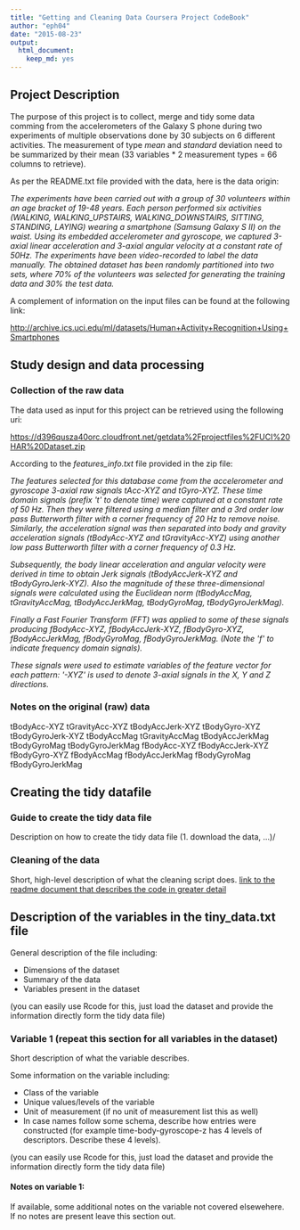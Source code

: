 ```yaml
---
title: "Getting and Cleaning Data Coursera Project CodeBook"
author: "eph04"
date: "2015-08-23"
output:
  html_document:
    keep_md: yes
---
```


## Project Description
The purpose of this project is to collect, merge and tidy some data comming from the accelerometers of the Galaxy S phone during two experiments of multiple observations done by 30 subjects on 6 different activities. The measurement of type *mean* and *standard* deviation need to be summarized by their mean (33 variables * 2 measurement types = 66 columns to retrieve).

As per the README.txt file provided with the data, here is the data origin:

*The experiments have been carried out with a group of 30 volunteers within an age bracket of 19-48 years. Each person performed six activities (WALKING, WALKING_UPSTAIRS, WALKING_DOWNSTAIRS, SITTING, STANDING, LAYING) wearing a smartphone (Samsung Galaxy S II) on the waist. Using its embedded accelerometer and gyroscope, we captured 3-axial linear acceleration and 3-axial angular velocity at a constant rate of 50Hz. The experiments have been video-recorded to label the data manually. The obtained dataset has been randomly partitioned into two sets, where 70% of the volunteers was selected for generating the training data and 30% the test data.*

A complement of information on the input files can be found at the following link:

<http://archive.ics.uci.edu/ml/datasets/Human+Activity+Recognition+Using+Smartphones>

## Study design and data processing

### Collection of the raw data

The data used as input for this project can be retrieved using the following uri:

<https://d396qusza40orc.cloudfront.net/getdata%2Fprojectfiles%2FUCI%20HAR%20Dataset.zip>

According to the *features_info.txt* file provided in the zip file:

*The features selected for this database come from the accelerometer and gyroscope 3-axial raw signals tAcc-XYZ and tGyro-XYZ. These time domain signals (prefix 't' to denote time) were captured at a constant rate of 50 Hz. Then they were filtered using a median filter and a 3rd order low pass Butterworth filter with a corner frequency of 20 Hz to remove noise. Similarly, the acceleration signal was then separated into body and gravity acceleration signals (tBodyAcc-XYZ and tGravityAcc-XYZ) using another low pass Butterworth filter with a corner frequency of 0.3 Hz.*

*Subsequently, the body linear acceleration and angular velocity were derived in time to obtain Jerk signals (tBodyAccJerk-XYZ and tBodyGyroJerk-XYZ). Also the magnitude of these three-dimensional signals were calculated using the Euclidean norm (tBodyAccMag, tGravityAccMag, tBodyAccJerkMag, tBodyGyroMag, tBodyGyroJerkMag).*

*Finally a Fast Fourier Transform (FFT) was applied to some of these signals producing fBodyAcc-XYZ, fBodyAccJerk-XYZ, fBodyGyro-XYZ, fBodyAccJerkMag, fBodyGyroMag, fBodyGyroJerkMag. (Note the 'f' to indicate frequency domain signals).*

*These signals were used to estimate variables of the feature vector for each pattern: '-XYZ' is used to denote 3-axial signals in the X, Y and Z directions.*


### Notes on the original (raw) data 

tBodyAcc-XYZ
tGravityAcc-XYZ
tBodyAccJerk-XYZ
tBodyGyro-XYZ
tBodyGyroJerk-XYZ
tBodyAccMag
tGravityAccMag
tBodyAccJerkMag
tBodyGyroMag
tBodyGyroJerkMag
fBodyAcc-XYZ
fBodyAccJerk-XYZ
fBodyGyro-XYZ
fBodyAccMag
fBodyAccJerkMag
fBodyGyroMag
fBodyGyroJerkMag

## Creating the tidy datafile

### Guide to create the tidy data file
Description on how to create the tidy data file (1. download the data, ...)/

### Cleaning of the data
Short, high-level description of what the cleaning script does. [link to the readme document that describes the code in greater detail]()

## Description of the variables in the tiny_data.txt file
General description of the file including:
 - Dimensions of the dataset
 - Summary of the data
 - Variables present in the dataset

(you can easily use Rcode for this, just load the dataset and provide the information directly form the tidy data file)

### Variable 1 (repeat this section for all variables in the dataset)
Short description of what the variable describes.

Some information on the variable including:
 - Class of the variable
 - Unique values/levels of the variable
 - Unit of measurement (if no unit of measurement list this as well)
 - In case names follow some schema, describe how entries were constructed (for example time-body-gyroscope-z has 4 levels of descriptors. Describe these 4 levels). 

(you can easily use Rcode for this, just load the dataset and provide the information directly form the tidy data file)

#### Notes on variable 1:
If available, some additional notes on the variable not covered elsewehere. If no notes are present leave this section out.

